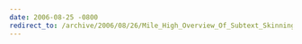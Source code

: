 ```yaml
---
date: 2006-08-25 -0800
redirect_to: /archive/2006/08/26/Mile_High_Overview_Of_Subtext_Skinning.aspx/
---
```


